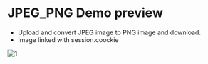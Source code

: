# JPEG_PNG Demo preview

* Upload and convert JPEG image to PNG image and download.
* Image linked with session.coockie

![1](https://github.com/gconelhero/convert_image/assets/26088216/eabcd802-7f98-4b32-8392-3b07afb16878)
